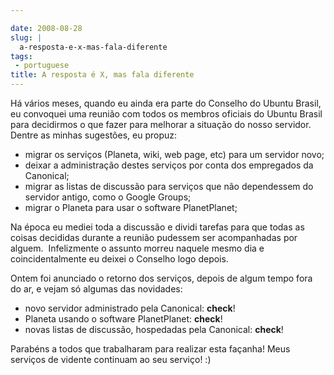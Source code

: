 ```yaml
---

date: 2008-08-28
slug: |
  a-resposta-e-x-mas-fala-diferente
tags:
 - portuguese
title: A resposta é X, mas fala diferente
---
```


Há vários meses, quando eu ainda era parte do Conselho do Ubuntu Brasil,
eu convoquei uma reunião com todos os membros oficiais do Ubuntu Brasil
para decidirmos o que fazer para melhorar a situação do nosso servidor.
Dentre as minhas sugestões, eu propuz:

-   migrar os serviços (Planeta, wiki, web page, etc) para um servidor
    novo;
-   deixar a administração destes serviços por conta dos empregados da
    Canonical;
-   migrar as listas de discussão para serviços que não dependessem do
    servidor antigo, como o Google Groups;
-   migrar o Planeta para usar o software PlanetPlanet;

Na época eu mediei toda a discussão e dividi tarefas para que todas as
coisas decididas durante a reunião pudessem ser acompanhadas por
alguem.  Infelizmente o assunto morreu naquele mesmo dia e
coincidentalmente eu deixei o Conselho logo depois.

Ontem foi anunciado o retorno dos serviços, depois de algum tempo fora
do ar, e vejam só algumas das novidades:

-   novo servidor administrado pela Canonical: **check**!
-   Planeta usando o software PlanetPlanet: **check**!
-   novas listas de discussão, hospedadas pela Canonical: **check**!

Parabéns a todos que trabalharam para realizar esta façanha! Meus
serviços de vidente continuam ao seu serviço! :)
